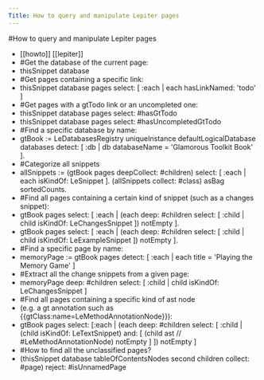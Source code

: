 ---Title: How to query and manipulate Lepiter pages---#How to query and manipulate Lepiter pages- [[howto]] [[lepiter]]- #Get the database of the current page:- thisSnippet database- #Get pages containing a specific link:- thisSnippet database pages select: [ :each | each hasLinkNamed: 'todo' ]- #Get pages with a gtTodo link or an uncompleted one:- thisSnippet database pages  select: #hasGtTodo- thisSnippet database pages  select: #hasUncompletedGtTodo- #Find a specific database by name:- gtBook := LeDatabasesRegistry uniqueInstance defaultLogicalDatabase	          databases detect: [ :db | 	          db databaseName = 'Glamorous Toolkit Book' ].- #Categorize all snippets- allSnippets := (gtBook pages deepCollect: #children)		select: [ :each | each isKindOf: LeSnippet ].(allSnippets collect: #class) asBag sortedCounts.- #Find all pages containing a certain kind of snippet (such as a changes snippet):- gtBook pages select: [ :each | 	(each deep: #children		 select: [ :child | child isKindOf: LeChangesSnippet ]) notEmpty ].- gtBook pages select: [ :each | 	(each deep: #children		 select: [ :child | child isKindOf: LeExampleSnippet ]) notEmpty ].- #Find a specific page by name:- memoryPage := gtBook pages detect: [ :each | each title = 'Playing the Memory Game' ]- #Extract all the change snippets from a given page:- memoryPage deep: #children select: [ :child | child isKindOf: LeChangesSnippet ]- #Find all pages containing a specific kind of ast node- (e.g. a gt annotation such as {{gtClass:name=LeMethodAnnotationNode}}):- gtBook pages select: [:each |	(each deep: #children select: [ :child | 		   (child isKindOf: LeTextSnippet) and: [ 			   (child ast // #LeMethodAnnotationNode) notEmpty ] ]) notEmpty ]- #How to find all the unclassified pages?- (thisSnippet database tableOfContentsNodes second children collect:	 #page) reject: #isUnnamedPage